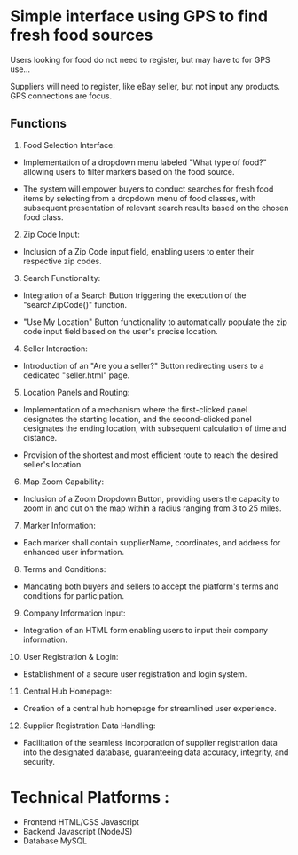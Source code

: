 # Simple interface using GPS to find fresh food sources
Users looking for food do not need to register, but may have to for GPS use…

Suppliers will need to register, like eBay seller, but not input any products.
GPS connections are focus.
## Functions 
1. Food Selection Interface:
   
- Implementation of a dropdown menu labeled "What type of food?" allowing users to filter markers based on the food source.

- The system will empower buyers to conduct searches for fresh food items by selecting from a dropdown menu of food classes, with subsequent presentation of relevant search results based on the chosen food class.
2.	Zip Code Input:

-	Inclusion of a Zip Code input field, enabling users to enter their respective zip codes.

3.	Search Functionality:
   
-	Integration of a Search Button triggering the execution of the "searchZipCode()" function.

-	"Use My Location" Button functionality to automatically populate the zip code input field based on the user's precise location.

4.	Seller Interaction:
   
-	Introduction of an "Are you a seller?" Button redirecting users to a dedicated "seller.html" page.

5.	Location Panels and Routing:
   
-	Implementation of a mechanism where the first-clicked panel designates the starting location, and the second-clicked panel designates the ending location, with subsequent calculation of time and distance.

-	Provision of the shortest and most efficient route to reach the desired seller's location.

6.	Map Zoom Capability:
    
-	Inclusion of a Zoom Dropdown Button, providing users the capacity to zoom in and out on the map within a radius ranging from 3 to 25 miles.

7.	Marker Information:
    
-	Each marker shall contain supplierName, coordinates, and address for enhanced user information.

8.	Terms and Conditions:
    
-	Mandating both buyers and sellers to accept the platform's terms and conditions for participation.

9.	Company Information Input:
    
-	Integration of an HTML form enabling users to input their company information.

10.	User Registration & Login:
    
-	Establishment of a secure user registration and login system.

11.	Central Hub Homepage:
    
-	Creation of a central hub homepage for streamlined user experience.

12.	Supplier Registration Data Handling:
    
-	Facilitation of the seamless incorporation of supplier registration data into the designated database, guaranteeing data accuracy, integrity, and security.

# Technical Platforms :
- Frontend HTML/CSS Javascript
- Backend Javascript (NodeJS) 
- Database MySQL

